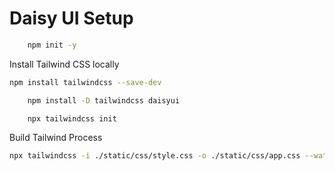 # Daisy UI Setup

```bash
    npm init -y
```
Install Tailwind CSS locally
```bash
npm install tailwindcss --save-dev
```
```bash
    npm install -D tailwindcss daisyui
```
```bash
    npx tailwindcss init
```
Build Tailwind Process
```bash
npx tailwindcss -i ./static/css/style.css -o ./static/css/app.css --watch
```